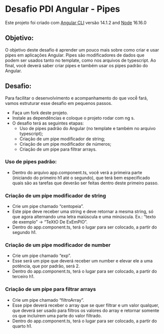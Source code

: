 # Desafio PDI Angular - Pipes

Este projeto foi criado com [Angular CLI](https://github.com/angular/angular-cli) versão 14.1.2 and [Node](https://nodejs.org/) 16.16.0

## Objetivo:
O objetivo deste desafio é aprender um pouco mais sobre como criar e usar pipes em aplicações Angular. Pipes são modificadores de dados que podem ser usados tanto no template, como nos arquivos de typescript. Ao final, você deverá saber criar pipes e também usar os pipes padrão do Angular. 

## Desafio:
Para facilitar o desenvolvimento e acompanhamento do que vocễ fará, vamos estruturar esse desafio em pequenos passos. 

- Faça um fork deste projeto.
- Instale as dependências e coloque o projeto rodar com ng s.
- O desafio terá as seguintes etapas:
  - Uso de pipes padrão do Angular (no template e também no arquivo typescript);
  - Criação de um pipe modificador de string;
  - Criação de um pipe modificador de números;
  - Criação de um pipe para filtrar arrays.


### Uso de pipes padrão:

- Dentro do arquivo app.component.ts, você verá a primeira parte (iniciando do primeiro h1 até o segundo), que terá bem especificado quais são as tarefas que deverão ser feitas dentro deste primeiro passo.

### Criação de um pipe modificador de string

- Crie um pipe chamado “centopeia”. 
- Este pipe deve receber uma string e deve retornar a mesma string, só que agora alternando uma letra maiúscula e uma minúscula. Ex.: “texto de exemplo” -> “TeXtO De ExEmPlO”.
- Dentro do app.component.ts, terá o lugar para ser colocado, a partir do segundo h1.

### Criação de um pipe modificador de number

- Crie um pipe chamado “exp”.
- Esse será um pipe que deverá receber um number e elevar ele a uma potência, que por padrão, será 2.
- Dentro do app.component.ts, terá o lugar para ser colocado, a partir do terceiro h1.

### Criação de um pipe para filtrar arrays

- Crie um pipe chamado “filtroArray”.
- Esse pipe deverá receber o array que se quer filtrar e um valor qualquer, que deverá ser usado para filtros os valores do array e retornar somente os que incluírem uma parte do valor filtrado.
- Dentro do app.component.ts, terá o lugar para ser colocado, a partir do quarto h1.
